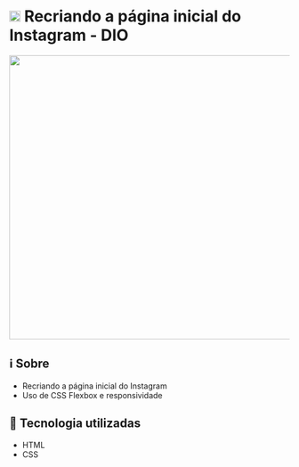 # <img src="https://user-images.githubusercontent.com/82185476/172035481-daf6a3d2-c507-4618-8823-f64180d463bc.png" width="20" height="20" /> Recriando a página inicial do Instagram - DIO 

<p align="center">
  <img src="https://user-images.githubusercontent.com/82185476/172035120-c7729e25-05f5-4668-893f-f5cf33c46721.PNG" width="874" height="510" />
</p>


## :information_source: Sobre
- Recriando a página inicial do Instagram
- Uso de CSS Flexbox e responsividade

## :rocket: Tecnologia utilizadas
- HTML
- CSS
